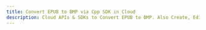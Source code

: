 ---title: Convert EPUB to BMP via Cpp SDK in Clouddescription: Cloud APIs & SDKs to Convert EPUB to BMP. Also Create, Edit & Render Microsoft Word & OpenOffice documents in the Cloud.---